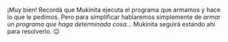 ¡Muy bien! Recordá que Mukinita ejecuta el programa que armamos y hace lo que le pedimos. Pero para simplificar hablaremos simplemente de _armar un programa que haga determinada cosa_... Mukinita seguirá estando ahí para resolverlo. :wink:
